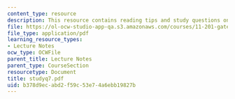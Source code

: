```yaml
---
content_type: resource
description: This resource contains reading tips and study questions on session 7.
file: https://ol-ocw-studio-app-qa.s3.amazonaws.com/courses/11-201-gateway-planning-action-fall-2005/b378d9ecabd2f59c53e74a6ebb19827b_studyq7.pdf
file_type: application/pdf
learning_resource_types:
- Lecture Notes
ocw_type: OCWFile
parent_title: Lecture Notes
parent_type: CourseSection
resourcetype: Document
title: studyq7.pdf
uid: b378d9ec-abd2-f59c-53e7-4a6ebb19827b
---
```

